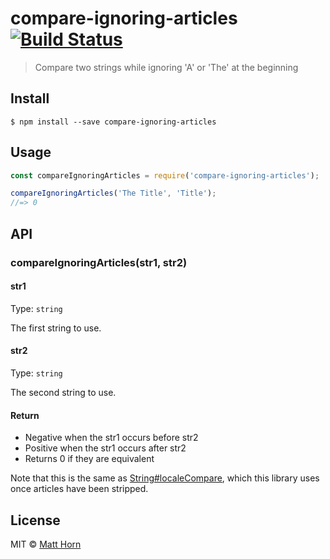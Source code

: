 # compare-ignoring-articles [![Build Status](https://travis-ci.org/mathphreak/compare-ignoring-articles.svg?branch=master)](https://travis-ci.org/mathphreak/compare-ignoring-articles)

> Compare two strings while ignoring 'A' or 'The' at the beginning


## Install

```
$ npm install --save compare-ignoring-articles
```


## Usage

```js
const compareIgnoringArticles = require('compare-ignoring-articles');

compareIgnoringArticles('The Title', 'Title');
//=> 0
```


## API

### compareIgnoringArticles(str1, str2)

#### str1

Type: `string`

The first string to use.

#### str2

Type: `string`

The second string to use.

#### Return

- Negative when the str1 occurs before str2
- Positive when the str1 occurs after str2
- Returns 0 if they are equivalent

Note that this is the same as [String#localeCompare](https://developer.mozilla.org/en-US/docs/Web/JavaScript/Reference/Global_Objects/String/localeCompare),
which this library uses once articles have been stripped.

## License

MIT © [Matt Horn](http://mathphreak.me)
